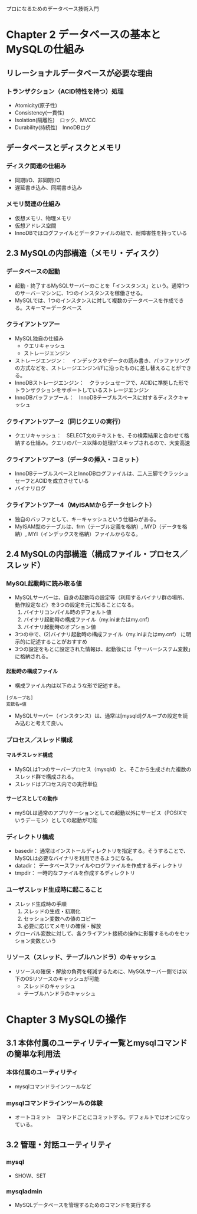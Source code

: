 プロになるためのデータベース技術入門

# Chapter 2 データベースの基本とMySQLの仕組み
## リレーショナルデータベースが必要な理由
### トランザクション（ACID特性を持つ）処理
- Atomicity(原子性)
- Consistency(一貫性)
- Isolation(隔離性)　ロック、MVCC
- Durability(持続性)　InnoDBログ

## データベースとディスクとメモリ
### ディスク関連の仕組み
- 同期I/O、非同期I/O
- 遅延書き込み、同期書き込み

### メモリ関連の仕組み
- 仮想メモリ、物理メモリ
- 仮想アドレス空間
- InnoDBではログファイルとデータファイルの組で、耐障害性を持っている

## 2.3 MySQLの内部構造（メモリ・ディスク）
### データベースの起動
- 起動・終了するMySQLサーバーのことを「インスタンス」という。通常1つのサーバーマシンに、1つのインスタンスを稼働させる。
- MySQLでは、1つのインスタンスに対して複数のデータベースを作成できる。スキーマ＝データベース

### クライアントツアー
- MySQL独自の仕組み
  - クエリキャッシュ
  - ストレージエンジン
- ストレージエンジン：　インデックスやデータの読み書き、バッファリングの方式などを、ストレージエンジンI/Fに沿ったものに差し替えることができる。
- InnoDBストレージエンジン：　クラッシュセーフで、ACIDに準拠した形でトランザクションをサポートしているストレージエンジン
- InnoDBバッファプール：　InnoDBテーブルスペースに対するディスクキャッシュ

### クライアントツアー2（同じクエリの実行）
- クエリキャッシュ：　SELECT文のテキストを、その検索結果と合わせて格納する仕組み。クエリのパース以降の処理がスキップされるので、大変高速

### クライアントツアー3（データの挿入・コミット）
- InnoDBテーブルスペースとInnoDBログファイルは、二人三脚でクラッシュセーフとACIDを成立させている
- バイナリログ

### クライアントツアー4（MyISAMからデータセレクト）
- 独自のバッファとして、キーキャッシュという仕組みがある。
- MyISAM型のテーブルは、frm（テーブル定義を格納）, MYD（データを格納）, MYI（インデックスを格納）ファイルからなる。

## 2.4 MySQLの内部構造（構成ファイル・プロセス／スレッド）
### MySQL起動時に読み取る値
- MySQLサーバーは、自身の起動時の設定等（利用するバイナリ群の場所、動作設定など）を3つの設定を元に知ることになる。
  1. バイナリコンパイル時のデフォルト値
  2. バイナリ起動時の構成ファイル（my.iniまたはmy.cnf）
  3. バイナリ起動時のオプション値
- 3つの中で、(2)バイナリ起動時の構成ファイル（my.iniまたはmy.cnf） に明示的に記述することがおすすめ
- 3つの設定をもとに設定された情報は、起動後には「サーバーシステム変数」に格納される。

#### 起動時の構成ファイル
- 構成ファイル内は以下のような形で記述する。
```
[グループ名]
変数名=値
```
- MySQLサーバー（インスタンス）は、通常は[mysqld]グループの設定を読み込むと考えて良い。

### プロセス／スレッド構成
#### マルチスレッド構成
- MySQLは1つのサーバープロセス（mysqld）と、そこから生成された複数のスレッド群で構成される。
- スレッドはプロセス内での実行単位

#### サービスとしての動作
- mySQLは通常のアプリケーションとしての起動以外にサービス（POSIXでいうデーモン）としての起動が可能

### ディレクトリ構成
- basedir： 通常はインストールディレクトリを指定する。そうすることで、MySQLは必要なバイナリを利用できるようになる。
- datadir： データベースファイルやログファイルを作成するディレクトリ
- tmpdir： 一時的なファイルを作成するディレクトリ

### ユーザスレッド生成時に起こること
- スレッド生成時の手順
  1. スレッドの生成・初期化
  2. セッション変数への値のコピー
  3. 必要に応じてメモリの確保・解放
- グローバル変数に対して、各クライアント接続の操作に影響するものをセッション変数という

### リソース（スレッド、テーブルハンドラ）のキャッシュ
- リソースの確保・解放の負荷を軽減するために、MySQLサーバー側では以下のOSリソースのキャッシュが可能
  - スレッドのキャッシュ
  - テーブルハンドラのキャッシュ

# Chapter 3 MySQLの操作
## 3.1 本体付属のユーティリティ一覧とmysqlコマンドの簡単な利用法
### 本体付属のユーティリティ
- mysqlコマンドラインツールなど

### mysqlコマンドラインツールの体験
- オートコミット　コマンドごとにコミットする。デフォルトではオンになっている。

## 3.2 管理・対話ユーティリティ
### mysql
- SHOW、SET

### mysqladmin
- MySQLデータベースを管理するためのコマンドを実行する
